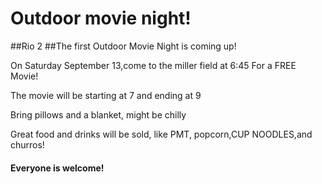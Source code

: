 # Outdoor movie night!

##Rio 2
##The first Outdoor Movie Night is coming up!  

On Saturday September 13,come to the miller field at 6:45 For a FREE Movie!

The movie will be starting at 7 and ending at 9

Bring pillows and a blanket, might be chilly

Great food and drinks will be sold, like PMT, popcorn,CUP NOODLES,and churros!
 
 <h4 style="color:"yellow">Everyone is welcome!</h4>


